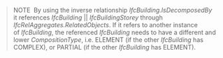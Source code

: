 > NOTE&nbsp; By using the inverse relationship _IfcBuilding.IsDecomposedBy_ it references _IfcBuilding_ || _IfcBuildingStorey_ through _IfcRelAggregates.RelatedObjects_. If it refers to another instance of&nbsp;_IfcBuilding_, the referenced _IfcBuilding_ needs to have a different and lower _CompositionType_, i.e. ELEMENT (if the other _IfcBuilding_ has COMPLEX), or PARTIAL (if the other _IfcBuilding_ has ELEMENT).